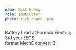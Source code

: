 ```yaml
---
name: Rick Huang
role: Instructor
photo: rick_huang.jpeg
---
```


Battery Lead at Formula Electric;\
3rd year EECS;\
former MechE convert :3